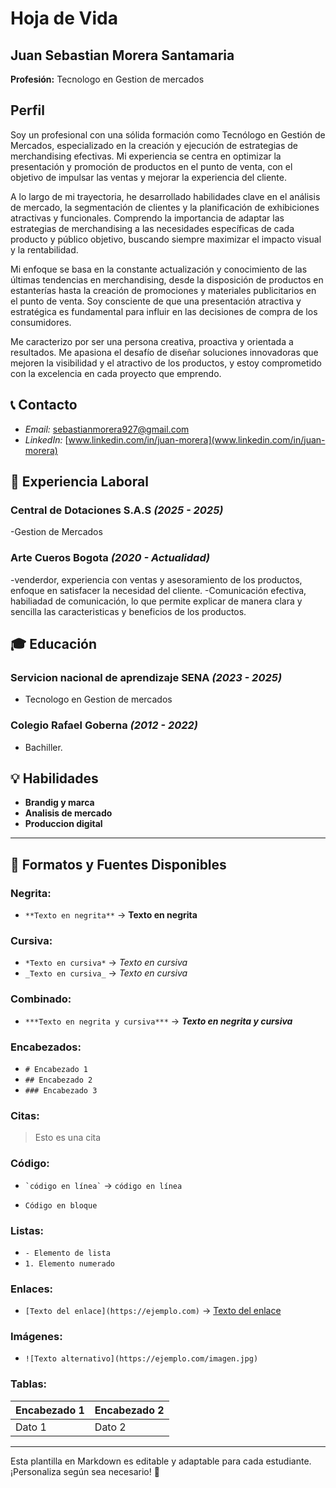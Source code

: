 # Hoja de Vida

## Juan Sebastian Morera Santamaria 
**Profesión:** Tecnologo en Gestion de mercados
## Perfil
Soy un profesional con una sólida formación como Tecnólogo en Gestión de Mercados, especializado en la creación y ejecución de estrategias de merchandising efectivas. Mi experiencia se centra en optimizar la presentación y promoción de productos en el punto de venta, con el objetivo de impulsar las ventas y mejorar la experiencia del cliente.

A lo largo de mi trayectoria, he desarrollado habilidades clave en el análisis de mercado, la segmentación de clientes y la planificación de exhibiciones atractivas y funcionales. Comprendo la importancia de adaptar las estrategias de merchandising a las necesidades específicas de cada producto y público objetivo, buscando siempre maximizar el impacto visual y la rentabilidad.

Mi enfoque se basa en la constante actualización y conocimiento de las últimas tendencias en merchandising, desde la disposición de productos en estanterías hasta la creación de promociones y materiales publicitarios en el punto de venta. Soy consciente de que una presentación atractiva y estratégica es fundamental para influir en las decisiones de compra de los consumidores.

Me caracterizo por ser una persona creativa, proactiva y orientada a resultados. Me apasiona el desafío de diseñar soluciones innovadoras que mejoren la visibilidad y el atractivo de los productos, y estoy comprometido con la excelencia en cada proyecto que emprendo.

## 📞 Contacto
- *Email:* [sebastianmorera927@gmail.com](mailto:sebastianmorera927@gmail.com)
- *LinkedIn:* [www.linkedin.com/in/juan-morera](www.linkedin.com/in/juan-morera)


## 🏢 Experiencia Laboral

### **Central de Dotaciones S.A.S** _(2025 - 2025)_
-Gestion de Mercados 

### **Arte Cueros Bogota** _(2020 - Actualidad)_
-venderdor, experiencia con ventas y asesoramiento de los productos, enfoque en satisfacer la necesidad del cliente.
-Comunicación efectiva, habiliadad de comunicación, lo que permite explicar de manera clara y sencilla las caracteristicas y beneficios de los productos.

## 🎓 Educación
### **Servicion nacional de aprendizaje SENA** _(2023 - 2025)_
- Tecnologo en Gestion de mercados
### **Colegio Rafael Goberna** _(2012 - 2022)_
- Bachiller.

## 💡 Habilidades
- **Brandig y marca**
- **Analisis de mercado**
- **Produccion digital**

---

## 🎨 Formatos y Fuentes Disponibles

### **Negrita:**
- `**Texto en negrita**` → **Texto en negrita**

### **Cursiva:**
- `*Texto en cursiva*` → *Texto en cursiva*
- `_Texto en cursiva_` → _Texto en cursiva_

### **Combinado:**
- `***Texto en negrita y cursiva***` → ***Texto en negrita y cursiva***

### **Encabezados:**
- `# Encabezado 1`
- `## Encabezado 2`
- `### Encabezado 3`

### **Citas:**
> Esto es una cita

### **Código:**
- `` `código en línea` `` → `código en línea`
- ```
  Código en bloque
  ```

### **Listas:**
- `- Elemento de lista`
- `1. Elemento numerado`

### **Enlaces:**
- `[Texto del enlace](https://ejemplo.com)` → [Texto del enlace](https://ejemplo.com)

### **Imágenes:**
- `![Texto alternativo](https://ejemplo.com/imagen.jpg)`

### **Tablas:**
| Encabezado 1 | Encabezado 2 |
|-------------|-------------|
| Dato 1     | Dato 2      |

---

Esta plantilla en Markdown es editable y adaptable para cada estudiante. ¡Personaliza según sea necesario! 🎯

